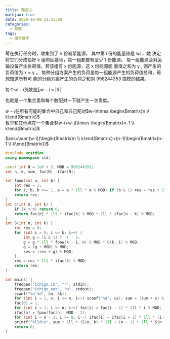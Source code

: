 ```yaml
---
title: 莓良心
mathjax: true
date: 2020-10-08 21:31:00
categories: 
  - 题解
tags: 
  - 组合数学
---
```



莓在执行任务时，收集到了 n 份岩浆能源，
其中第 i 份的能量值是 wi ，她 决定将它们分成恰好 k 组带回基地，每一组都要有至少 1 份能源。 每一组能源会对运输设备产生负荷值，若该组有 x 份能源，这 x 份能源能 量值之和为 y , 则产生的负荷值为 x × y 。 每种分组方案产生的负荷是每一组能源产生的负荷值总和，莓想知道所有可 能的分组方案产生的负荷之和对 998244353 取模的结果。

每个$w-i$贡献是$\sum w-i\times |S|$  

也就是一个集合里和每个数配对一下就产生一次贡献。  

$w-i$在所有可能的集合中自己和自己配对$w-i\times \begin{Bmatrix}n \\ k\end{Bmatrix}$  
枚举和其他点在一个集合$(w-i+w-j)\times \begin{Bmatrix}n-1 \\ k\end{Bmatrix}$  

$ans=\sum(w-i)(\begin{Bmatrix}n \\ k\end{Bmatrix}+(n-1)\begin{Bmatrix}n-1 \\ k\end{Bmatrix})$

```cpp
#include <cstdio>
using namespace std;

const int N = 1e6 + 5, MOD = 998244353;
int n, k, sum, fac[N], ifac[N];

int fpow(int a, int b) {
	int res = 1;
	for (; b; b >>= 1, a = a * 1ll * a % MOD) if (b & 1) res = res * 1ll * a % MOD;
	return res;
}
int C(int n, int k) {
	if (k > n) return 0;
	return fac[n] * 1ll * ifac[k] % MOD * 1ll * ifac[n - k] % MOD;
}
int S(int n, int k) {
	int res = 0;
	for (int i = 0; i <= k; i++) {
		int g = (i & 1) ? -1 : 1;
        g = g * 1ll * fpow(k - i, n) % MOD * C(k, i) % MOD;
		g = (g + MOD) % MOD;
		res = (res + g) % MOD;
	}
	res = res * 1ll * ifac[k] % MOD;
    return res;
}

int main() {
	freopen("ichigo.in", "r", stdin);
	freopen("ichigo.out", "w", stdout);
    scanf("%d %d", &n, &k);
	for (int i = 1, x; i <= n; i++) scanf("%d", &x), sum = (sum + x) % MOD;
	fac[0] = 1;
	for (int i = 1; i <= n; i++) fac[i] = fac[i - 1] * 1ll * i % MOD;
	ifac[n] = fpow(fac[n], MOD - 2);
	for (int i = n - 1; i >= 0; i--) ifac[i] = ifac[i + 1] * 1ll * (i + 1) % MOD;
	printf("%lld\n", sum * 1ll * (S(n, k) * 1ll + (n - 1) * 1ll * S(n - 1, k) % MOD) % MOD);
	return 0;
}
```